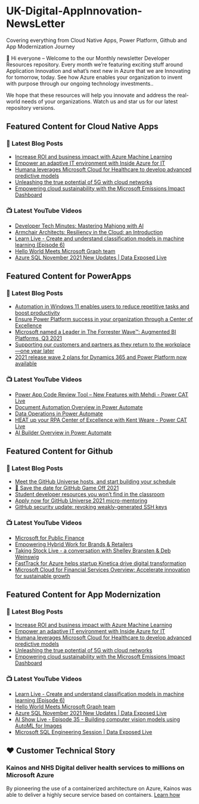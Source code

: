 # UK-Digital-AppInnovation-NewsLetter

Covering everything from Cloud Native Apps, Power Platform, Github and App Modernization Journey

👋 Hi everyone – Welcome to the our Monthly newsletter Developer Resources repository. Every month we’re featuring exciting stuff around Application Innovation and what’s next new in Azure that we are Innovating for tomorrow, today. See how Azure enables your organization to invent with purpose through our ongoing technology investments..


We hope that these resources will help you innovate and address the real-world needs of your organizations. Watch us and star us for our latest repository versions.

## Featured Content for Cloud Native Apps


### 📝 Latest Blog Posts

    
<!-- BLOGCNA:START -->
- [Increase ROI and business impact with Azure Machine Learning](https://azure.microsoft.com/blog/increase-roi-and-business-impact-with-azure-machine-learning/)
- [Empower an adaptive IT environment with Inside Azure for IT](https://azure.microsoft.com/blog/empower-an-adaptive-it-environment-for-people-processes-and-culture-with-inside-azure-for-it/)
- [Humana leverages Microsoft Cloud for Healthcare to develop advanced predictive models](https://azure.microsoft.com/blog/humana-leverages-microsoft-cloud-for-healthcare-to-develop-advanced-predictive-models/)
- [Unleashing the true potential of 5G with cloud networks](https://azure.microsoft.com/blog/unleashing-the-true-potential-of-5g-with-cloud-networks/)
- [Empowering cloud sustainability with the Microsoft Emissions Impact Dashboard](https://azure.microsoft.com/blog/empowering-cloud-sustainability-with-the-microsoft-emissions-impact-dashboard/)
<!-- BLOGCNA:END -->

### 📺 Latest YouTube Videos

 
<!-- YOUTUBECNA:START -->
- [Developer Tech Minutes: Mastering Mahjong with AI](https://www.youtube.com/watch?v=XYhjU5JZ7lI)
- [Armchair Architects: Resiliency in the Cloud: an Introduction](https://www.youtube.com/watch?v=rSaaHKsDnT4)
- [Learn Live - Create and understand classification models in machine learning (Episode 6)](https://www.youtube.com/watch?v=Gv817ErCXXE)
- [Hello World Meets Microsoft Graph team](https://www.youtube.com/watch?v=Cw_v1BQk_NU)
- [Azure SQL November 2021 New Updates | Data Exposed Live](https://www.youtube.com/watch?v=FnLuXDdGmTE)
<!-- YOUTUBECNA:END -->

##  Featured Content for PowerApps
### 📝 Latest Blog Posts
<!-- BLOGPOWER:START -->
- [Automation in Windows 11 enables users to reduce repetitive tasks and boost productivity](https://cloudblogs.microsoft.com/powerplatform/2021/10/04/automation-in-windows-11-enables-users-to-reduce-repetitive-tasks-and-boost-productivity/)
- [Ensure Power Platform success in your organization through a Center of Excellence](https://cloudblogs.microsoft.com/powerplatform/2021/09/20/ensure-power-platform-success-in-your-organization-through-a-center-of-excellence/)
- [Microsoft named a Leader in The Forrester Wave™: Augmented BI Platforms, Q3 2021](https://powerbi.microsoft.com/en-us/blog/microsoft-named-a-leader-in-the-forrester-wave-augmented-bi-platforms-q3-2021/)
- [Supporting our customers and partners as they return to the workplace—one year later](https://cloudblogs.microsoft.com/powerplatform/2021/07/15/supporting-our-customers-and-partners-as-they-return-to-the-workplace-one-year-later/)
- [2021 release wave 2 plans for Dynamics 365 and Power Platform now available](https://cloudblogs.microsoft.com/dynamics365/bdm/2021/07/15/2021-release-wave-2-plans-for-dynamics-365-and-power-platform-now-available/)
<!-- BLOGPOWER:END -->
 ### 📺 Latest YouTube Videos
    
<!-- YOUTUBEPOWER:START -->
- [Power App Code Review Tool – New Features with Mehdi - Power CAT Live](https://www.youtube.com/watch?v=kfkUsGXIlIA)
- [Document Automation Overview in Power Automate](https://www.youtube.com/watch?v=H1I0ZrEQ1e4)
- [Data Operations in Power Automate](https://www.youtube.com/watch?v=uL5IfAMvW98)
- [HEAT up your RPA Center of Excellence with Kent Weare - Power CAT Live](https://www.youtube.com/watch?v=utV_qTe6H4s)
- [AI Builder Overview in Power Automate](https://www.youtube.com/watch?v=D7p-sSauBTQ)
<!-- YOUTUBEPOWER:END -->

##  Featured Content for Github
### 📝 Latest Blog Posts
<!-- BLOGGITHUB:START -->
- [Meet the GitHub Universe hosts, and start building your schedule](https://github.blog/2021-10-18-meet-github-universe-hosts-start-building-schedule/)
- [💾 Save the date for GitHub Game Off 2021](https://github.blog/2021-10-15-save-the-date-for-github-game-off-2021/)
- [Student developer resources you won’t find in the classroom](https://github.blog/2021-10-14-student-developer-resources-wont-find-classroom/)
- [Apply now for GitHub Universe 2021 micro-mentoring](https://github.blog/2021-10-12-apply-github-universe-2021-micro-mentoring/)
- [GitHub security update: revoking weakly-generated SSH keys](https://github.blog/2021-10-11-github-security-update-revoking-weakly-generated-ssh-keys/)
<!-- BLOGGITHUB:END -->
### 📺 Latest YouTube Videos
<!-- YOUTUBEGITHUB:START -->
- [Microsoft for Public Finance](https://www.youtube.com/watch?v=VsRoKmFrjGo)
- [Empowering Hybrid Work for Brands & Retailers](https://www.youtube.com/watch?v=mJDW1HIvl1Q)
- [Taking Stock Live - a conversation with Shelley Bransten & Deb Weinswig](https://www.youtube.com/watch?v=-yCQqRG1JI4)
- [FastTrack for Azure helps startup Kinetica drive digital transformation](https://www.youtube.com/watch?v=lZ0yQtGnWe8)
- [Microsoft Cloud for Financial Services Overview: Accelerate innovation for sustainable growth](https://www.youtube.com/watch?v=qSmsfJ5ieZE)
<!-- YOUTUBEGITHUB:END -->
##  Featured Content for App Modernization
### 📝 Latest Blog Posts
<!-- BLOGAPPMOD:START -->
- [Increase ROI and business impact with Azure Machine Learning](https://azure.microsoft.com/blog/increase-roi-and-business-impact-with-azure-machine-learning/)
- [Empower an adaptive IT environment with Inside Azure for IT](https://azure.microsoft.com/blog/empower-an-adaptive-it-environment-for-people-processes-and-culture-with-inside-azure-for-it/)
- [Humana leverages Microsoft Cloud for Healthcare to develop advanced predictive models](https://azure.microsoft.com/blog/humana-leverages-microsoft-cloud-for-healthcare-to-develop-advanced-predictive-models/)
- [Unleashing the true potential of 5G with cloud networks](https://azure.microsoft.com/blog/unleashing-the-true-potential-of-5g-with-cloud-networks/)
- [Empowering cloud sustainability with the Microsoft Emissions Impact Dashboard](https://azure.microsoft.com/blog/empowering-cloud-sustainability-with-the-microsoft-emissions-impact-dashboard/)
<!-- BLOGAPPMOD:END -->
### 📺 Latest YouTube Videos
<!-- YOUTUBEAPPMOD:START -->
- [Learn Live - Create and understand classification models in machine learning (Episode 6)](https://www.youtube.com/watch?v=Gv817ErCXXE)
- [Hello World Meets Microsoft Graph team](https://www.youtube.com/watch?v=Cw_v1BQk_NU)
- [Azure SQL November 2021 New Updates | Data Exposed Live](https://www.youtube.com/watch?v=FnLuXDdGmTE)
- [AI Show Live - Episode 35 - Building computer vision models using AutoML for Images](https://www.youtube.com/watch?v=2g4v0bMcBdk)
- [Microsoft SQL Engineering Session | Data Exposed Live](https://www.youtube.com/watch?v=Q6MW6p93jDU)
<!-- YOUTUBEAPPMOD:END -->


## ♥️ Customer Technical Story 

### Kainos and NHS Digital deliver health services to millions on Microsoft Azure

By pioneering the use of a containerized architecture on Azure, Kainos was able to deliver a highly secure service based on containers. [Learn how](https://customers.microsoft.com/en-us/story/1368348549535774520-kainos-and-nhs-digital-deliver-health-services-to-millions-on-microsoft-azure)

